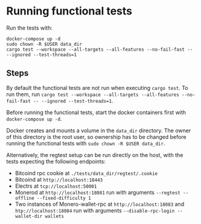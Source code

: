 # Running functional tests

Run the tests with:

```
docker-compose up -d
sudo chown -R $USER data_dir
cargo test --workspace --all-targets --all-features --no-fail-fast -- --ignored --test-threads=1
```

## Steps

By default the functional tests are not run when executing `cargo test`. To run them, run `cargo test --workspace --all-targets --all-features --no-fail-fast -- --ignored --test-threads=1`.

Before running the functional tests, start the docker containers first with `docker-compose up -d`.

Docker creates and mounts a volume in the `data_dir` directory. The owner of this directory is the root user, so ownership has to be changed before running the functional tests with `sudo chown -R $USER data_dir`.

Alternatively, the regtest setup can be run directly on the host, with the tests expecting the following endpoints:

- Bitcoind rpc cookie at `./tests/data_dir/regtest/.cookie`
- Bitcoind at `http://localhost:18443`
- Electrs at `tcp://localhost:50001`
- Monerod at `http://localhost:18081` run with arguments `--regtest --offline --fixed-difficulty 1`
- Two instances of Monero-wallet-rpc at `http://localhost:18083` and `htp://localhost:18084` run with arguments `--disable-rpc-login --wallet-dir wallets`
